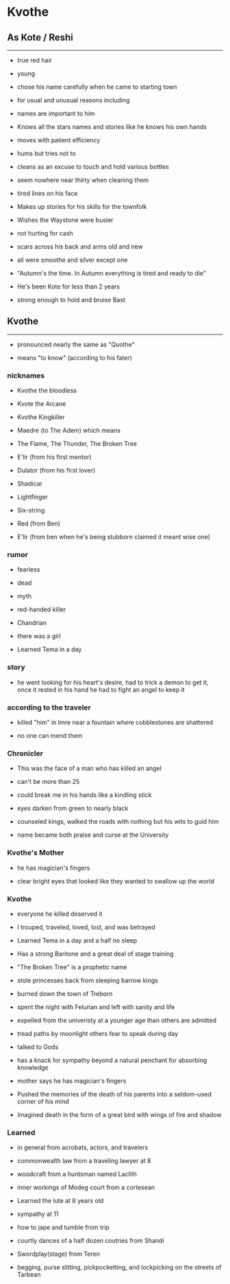 # Kvothe

## As Kote \/ Reshi

---

* true red hair

* young

* chose his name carefully when he came to starting town

* for usual and unusual reasons including

* names are important to him

* Knows all the stars names and stories like he knows his own hands

* moves with patient efficiency

* hums but tries not to

* cleans as an excuse to touch and hold various bottles

* seem nowhere near thirty when cleaning them

* tired lines on his face

* Makes up stories for his skills for the townfolk

* Wishes the Waystone were busier

* not hurting for cash

* scars across his back and arms old and new

* all were smoothe and silver except one

* "Autumn's the time. In Autumn everything is tired and ready to die"

* He's been Kote for less than 2 years

* strong enough to hold and bruise Bast


## **Kvothe**

---

* pronounced nearly the same as "Quothe"

* means "to know" \(according to his fater\)


### **nicknames**

* Kvothe the bloodless

* Kvote the Arcane

* Kvothe Kingkiller

* Maedre \(to The Adem\) which means

* The Flame, The Thunder, The Broken Tree

* E'lir \(from his first mentor\)

* Dulator \(from his first lover\)

* Shadicar

* Lightfinger

* Six-string

* Red \(from Ben\)

* E'lir \(from ben when he's being stubborn claimed it meant wise one\)


### **rumor**

* fearless

* dead

* myth

* red-handed killer

* Chandrian

* there was a girl

* Learned Tema in a day


### **story**

* he went looking for his heart's desire, had to trick a demon to get it, once it rested in his hand he had to fight an angel to keep it

### according to the traveler

* killed "him" in Imre near a fountain where cobblestones are shattered

* no one can mend them


### Chronicler

* This was the face of a man who has killed an angel

* can't be more than 25

* could break me in his hands like a kindling stick

* eyes darken from green to nearly black

* counseled kings, walked the roads with nothing but his wits to guid him

* name became both praise and curse at the University


### Kvothe's Mother

* he has magician's fingers

* clear bright eyes that looked like they wanted to swallow up the world


### Kvothe

* everyone he killed deserved it

* I trouped, traveled, loved, lost, and was betrayed

* Learned Tema in a day and a half no sleep

* Has a strong Baritone and a great deal of stage training

* "The Broken Tree" is a prophetic name

* stole princesses back from sleeping barrow kings

* burned down the town of Treborn

* spent the night with Felurian and left with sanity and life

* expelled from the univeristy at a younger age than others are admitted

* tread paths by moonlight others fear to speak during day

* talked to Gods

* has a knack for sympathy beyond a natural penchant for absorbing knowledge

* mother says he has magician's fingers

* Pushed the memories of the death of his parents into a seldom-used corner of his mind

* Imagined death in the form of a great bird with wings of fire and shadow


### **Learned**

* in general from acrobats, actors, and travelers

* commonwealth law from a traveling lawyer at 8

* woodcraft from a huntsman named Laclith

* inner workings of Modeg court from a cortesean

* Learned the lute at 8 years old

* sympathy at 11

* how to jape and tumble from trip

* courtly dances of a half dozen coutries from Shandi

* Swordplay\(stage\) from Teren

* begging, purse slitting, pickpocketting, and lockpicking on the streets of Tarbean


